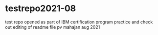 # testrepo2021-08
test repo opened as part of IBM certification program
practice and check out editing of readme file
pv mahajan aug 2021
